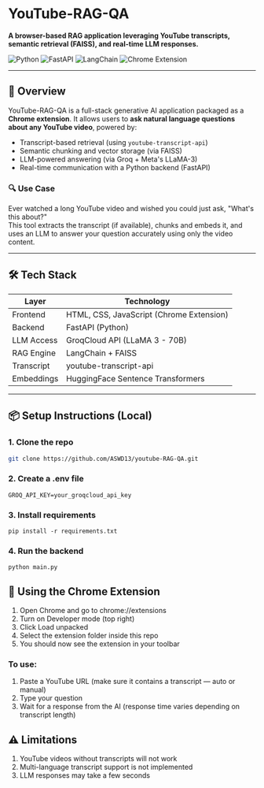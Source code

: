 # YouTube-RAG-QA

**A browser-based RAG application leveraging YouTube transcripts, semantic retrieval (FAISS), and real-time LLM responses.**

![Python](https://img.shields.io/badge/Python-3.10+-blue?style=flat-square)
![FastAPI](https://img.shields.io/badge/FastAPI-Backend-brightgreen?style=flat-square)
![LangChain](https://img.shields.io/badge/LangChain-RAG-yellow?style=flat-square)
![Chrome Extension](https://img.shields.io/badge/Chrome-Extension-orange?style=flat-square)

---

## 🚀 Overview

YouTube-RAG-QA is a full-stack generative AI application packaged as a **Chrome extension**. It allows users to **ask natural language questions about any YouTube video**, powered by:

- Transcript-based retrieval (using `youtube-transcript-api`)
- Semantic chunking and vector storage (via FAISS)
- LLM-powered answering (via Groq + Meta's LLaMA-3)
- Real-time communication with a Python backend (FastAPI)

### 🔍 Use Case

Ever watched a long YouTube video and wished you could just ask, "What's this about?"  
This tool extracts the transcript (if available), chunks and embeds it, and uses an LLM to answer your question accurately using only the video content.

---

## 🛠️ Tech Stack

| Layer       | Technology                      |
|-------------|----------------------------------|
| Frontend    | HTML, CSS, JavaScript (Chrome Extension) |
| Backend     | FastAPI (Python)                |
| LLM Access  | GroqCloud API (LLaMA 3 - 70B)   |
| RAG Engine  | LangChain + FAISS               |
| Transcript  | youtube-transcript-api          |
| Embeddings  | HuggingFace Sentence Transformers |

---

## 📦 Setup Instructions (Local)

### 1. Clone the repo

```bash
git clone https://github.com/ASWD13/youtube-RAG-QA.git
```

### 2. Create a .env file

```
GROQ_API_KEY=your_groqcloud_api_key
```

### 3. Install requirements
```
pip install -r requirements.txt
```

### 4. Run the backend
```
python main.py
```
## 🧩 Using the Chrome Extension

1. Open Chrome and go to chrome://extensions
2. Turn on Developer mode (top right)
3. Click Load unpacked
4. Select the extension folder inside this repo
5. You should now see the extension in your toolbar

### To use:

1. Paste a YouTube URL (make sure it contains a transcript — auto or manual)
2. Type your question
3. Wait for a response from the AI (response time varies depending on transcript length)

## ⚠️ Limitations

1. YouTube videos without transcripts will not work
2. Multi-language transcript support is not implemented
3. LLM responses may take a few seconds
